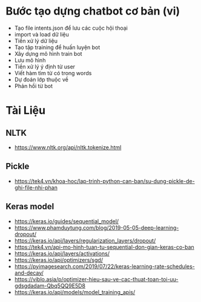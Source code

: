 # Bước tạo dựng chatbot cơ bản (vi)
- Tạo file intents.json để lưu các cuộc hội thoại
- import và load dữ liệu
- Tiền xử lý dữ liệu
- Tạo tập training để huấn luyện bot
- Xây dựng mô hình train bot
- Lưu mô hình
- Tiền xử lý ý định từ user
- Viết hàm tìm từ có trong words
- Dự đoán lớp thuộc về
- Phản hồi từ bot





# Tài Liệu
## NLTK
- https://www.nltk.org/api/nltk.tokenize.html
## Pickle
- https://tek4.vn/khoa-hoc/lap-trinh-python-can-ban/su-dung-pickle-de-ghi-file-nhi-phan
## Keras model
- https://keras.io/guides/sequential_model/
- https://www.phamduytung.com/blog/2019-05-05-deep-learning-dropout/
- https://keras.io/api/layers/regularization_layers/dropout/
- https://tek4.vn/api-mo-hinh-tuan-tu-sequential-don-gian-keras-co-ban
- https://keras.io/api/layers/activations/
- https://keras.io/api/optimizers/sgd/
- https://pyimagesearch.com/2019/07/22/keras-learning-rate-schedules-and-decay/
- https://viblo.asia/p/optimizer-hieu-sau-ve-cac-thuat-toan-toi-uu-gdsgdadam-Qbq5QQ9E5D8
- https://keras.io/api/models/model_training_apis/